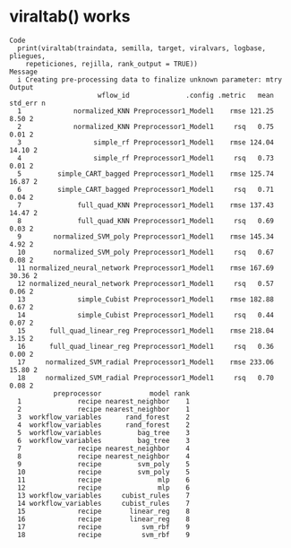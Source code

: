 # viraltab() works

    Code
      print(viraltab(traindata, semilla, target, viralvars, logbase, pliegues,
        repeticiones, rejilla, rank_output = TRUE))
    Message
      i Creating pre-processing data to finalize unknown parameter: mtry
    Output
                          wflow_id              .config .metric   mean std_err n
      1             normalized_KNN Preprocessor1_Model1    rmse 121.25    8.50 2
      2             normalized_KNN Preprocessor1_Model1     rsq   0.75    0.01 2
      3                  simple_rf Preprocessor1_Model1    rmse 124.04   14.10 2
      4                  simple_rf Preprocessor1_Model1     rsq   0.73    0.01 2
      5         simple_CART_bagged Preprocessor1_Model1    rmse 125.74   16.87 2
      6         simple_CART_bagged Preprocessor1_Model1     rsq   0.71    0.04 2
      7              full_quad_KNN Preprocessor1_Model1    rmse 137.43   14.47 2
      8              full_quad_KNN Preprocessor1_Model1     rsq   0.69    0.03 2
      9        normalized_SVM_poly Preprocessor1_Model1    rmse 145.34    4.92 2
      10       normalized_SVM_poly Preprocessor1_Model1     rsq   0.67    0.08 2
      11 normalized_neural_network Preprocessor1_Model1    rmse 167.69   30.36 2
      12 normalized_neural_network Preprocessor1_Model1     rsq   0.57    0.06 2
      13             simple_Cubist Preprocessor1_Model1    rmse 182.88    0.67 2
      14             simple_Cubist Preprocessor1_Model1     rsq   0.44    0.07 2
      15      full_quad_linear_reg Preprocessor1_Model1    rmse 218.04    3.15 2
      16      full_quad_linear_reg Preprocessor1_Model1     rsq   0.36    0.00 2
      17     normalized_SVM_radial Preprocessor1_Model1    rmse 233.06   15.80 2
      18     normalized_SVM_radial Preprocessor1_Model1     rsq   0.70    0.08 2
               preprocessor            model rank
      1              recipe nearest_neighbor    1
      2              recipe nearest_neighbor    1
      3  workflow_variables      rand_forest    2
      4  workflow_variables      rand_forest    2
      5  workflow_variables         bag_tree    3
      6  workflow_variables         bag_tree    3
      7              recipe nearest_neighbor    4
      8              recipe nearest_neighbor    4
      9              recipe         svm_poly    5
      10             recipe         svm_poly    5
      11             recipe              mlp    6
      12             recipe              mlp    6
      13 workflow_variables     cubist_rules    7
      14 workflow_variables     cubist_rules    7
      15             recipe       linear_reg    8
      16             recipe       linear_reg    8
      17             recipe          svm_rbf    9
      18             recipe          svm_rbf    9

